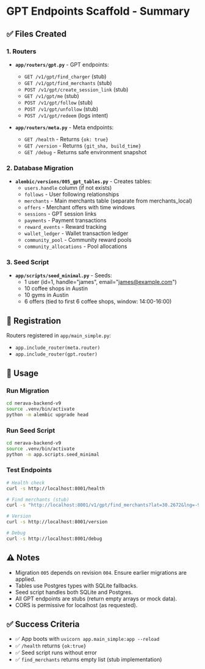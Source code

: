 # GPT Endpoints Scaffold - Summary

## ✅ Files Created

### 1. Routers
- **`app/routers/gpt.py`** - GPT endpoints:
  - `GET /v1/gpt/find_charger` (stub)
  - `GET /v1/gpt/find_merchants` (stub)
  - `POST /v1/gpt/create_session_link` (stub)
  - `GET /v1/gpt/me` (stub)
  - `POST /v1/gpt/follow` (stub)
  - `POST /v1/gpt/unfollow` (stub)
  - `POST /v1/gpt/redeem` (logs intent)

- **`app/routers/meta.py`** - Meta endpoints:
  - `GET /health` - Returns `{ok: true}`
  - `GET /version` - Returns `{git_sha, build_time}`
  - `GET /debug` - Returns safe environment snapshot

### 2. Database Migration
- **`alembic/versions/005_gpt_tables.py`** - Creates tables:
  - `users.handle` column (if not exists)
  - `follows` - User following relationships
  - `merchants` - Main merchants table (separate from merchants_local)
  - `offers` - Merchant offers with time windows
  - `sessions` - GPT session links
  - `payments` - Payment transactions
  - `reward_events` - Reward tracking
  - `wallet_ledger` - Wallet transaction ledger
  - `community_pool` - Community reward pools
  - `community_allocations` - Pool allocations

### 3. Seed Script
- **`app/scripts/seed_minimal.py`** - Seeds:
  - 1 user (id=1, handle="james", email="james@example.com")
  - 10 coffee shops in Austin
  - 10 gyms in Austin
  - 6 offers (tied to first 6 coffee shops, window: 14:00-16:00)

## 📝 Registration

Routers registered in `app/main_simple.py`:
- `app.include_router(meta.router)`
- `app.include_router(gpt.router)`

## 🚀 Usage

### Run Migration
```bash
cd nerava-backend-v9
source .venv/bin/activate
python -m alembic upgrade head
```

### Run Seed Script
```bash
cd nerava-backend-v9
source .venv/bin/activate
python -m app.scripts.seed_minimal
```

### Test Endpoints
```bash
# Health check
curl -s http://localhost:8001/health

# Find merchants (stub)
curl -s "http://localhost:8001/v1/gpt/find_merchants?lat=30.2672&lng=-97.7431&category=coffee&radius_m=1200"

# Version
curl -s http://localhost:8001/version

# Debug
curl -s http://localhost:8001/debug
```

## ⚠️ Notes

- Migration `005` depends on revision `004`. Ensure earlier migrations are applied.
- Tables use Postgres types with SQLite fallbacks.
- Seed script handles both SQLite and Postgres.
- All GPT endpoints are stubs (return empty arrays or mock data).
- CORS is permissive for localhost (as requested).

## ✅ Success Criteria

- ✅ App boots with `uvicorn app.main_simple:app --reload`
- ✅ `/health` returns `{ok:true}`
- ✅ Seed script runs without error
- ✅ `find_merchants` returns empty list (stub implementation)
